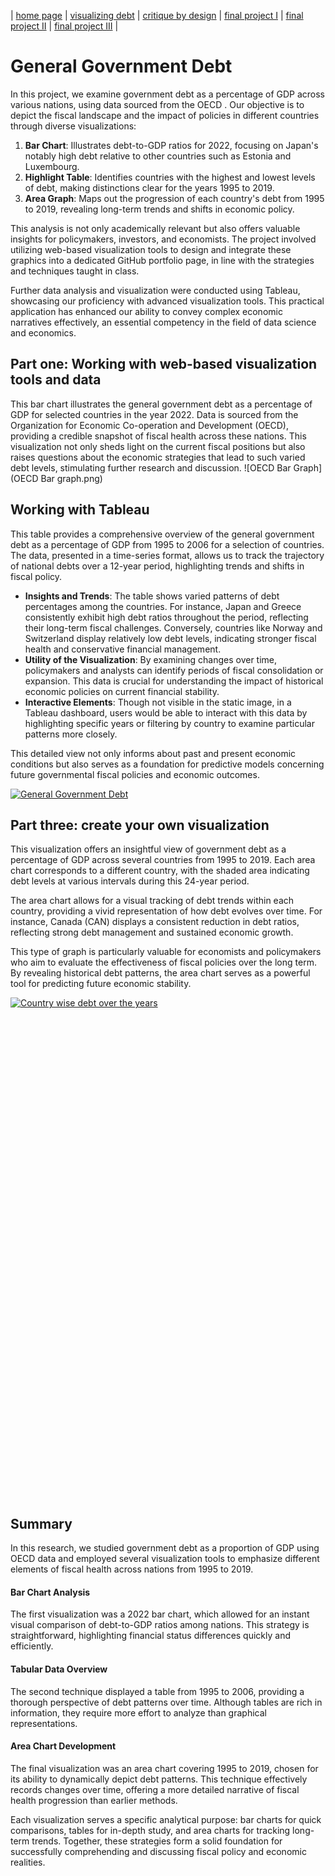 | [home page](https://raslan2000.github.io/My-Portfolio/) | [visualizing debt](https://raslan2000.github.io/My-Portfolio/visualizing-government-debt) | [critique by design](critique-by-design) | [final project I](final-project-part-one) | [final project II](final-project-part-two) | [final project III](final-project-part-three) |

# General Government Debt
In this project, we examine government debt as a percentage of GDP across various nations, using data sourced from the OECD . Our objective is to depict the fiscal landscape and the impact of policies in different countries through diverse visualizations:

1. **Bar Chart**: Illustrates debt-to-GDP ratios for 2022, focusing on Japan's notably high debt relative to other countries such as Estonia and Luxembourg.
2. **Highlight Table**: Identifies countries with the highest and lowest levels of debt, making distinctions clear for the years 1995 to 2019.
3. **Area Graph**: Maps out the progression of each country's debt from 1995 to 2019, revealing long-term trends and shifts in economic policy.

This analysis is not only academically relevant but also offers valuable insights for policymakers, investors, and economists. The project involved utilizing web-based visualization tools to design and integrate these graphics into a dedicated GitHub portfolio page, in line with the strategies and techniques taught in class.

Further data analysis and visualization were conducted using Tableau, showcasing our proficiency with advanced visualization tools. This practical application has enhanced our ability to convey complex economic narratives effectively, an essential competency in the field of data science and economics.

## Part one: Working with web-based visualization tools and data

This bar chart illustrates the general government debt as a percentage of GDP for selected countries in the year 2022. Data is sourced from the Organization for Economic Co-operation and Development (OECD), providing a credible snapshot of fiscal health across these nations.
This visualization not only sheds light on the current fiscal positions but also raises questions about the economic strategies that lead to such varied debt levels, stimulating further research and discussion.
![OECD Bar Graph](OECD Bar graph.png)


## Working with Tableau

This table provides a comprehensive overview of the general government debt as a percentage of GDP from 1995 to 2006 for a selection of countries. The data, presented in a time-series format, allows us to track the trajectory of national debts over a 12-year period, highlighting trends and shifts in fiscal policy.

- **Insights and Trends**: The table shows varied patterns of debt percentages among the countries. For instance, Japan and Greece consistently exhibit high debt ratios throughout the period, reflecting their long-term fiscal challenges. Conversely, countries like Norway and Switzerland display relatively low debt levels, indicating stronger fiscal health and conservative financial management.
- **Utility of the Visualization**: By examining changes over time, policymakers and analysts can identify periods of fiscal consolidation or expansion. This data is crucial for understanding the impact of historical economic policies on current financial stability.
- **Interactive Elements**: Though not visible in the static image, in a Tableau dashboard, users would be able to interact with this data by highlighting specific years or filtering by country to examine particular patterns more closely.

This detailed view not only informs about past and present economic conditions but also serves as a foundation for predictive models concerning future governmental fiscal policies and economic outcomes.

<div class='tableauPlaceholder' id='viz1725891936822' style='position: relative'>
    <noscript>
        <a href='#'>
            <img alt='General Government Debt' src='https://public.tableau.com/static/images/Ge/GeneralGovernmentDebt_17257224254280/GeneralGovernmentDebt/1_rss.png' style='border: none' />
        </a>
    </noscript>
    <object class='tableauViz' style='display:none;'>
        <param name='host_url' value='https%3A%2F%2Fpublic.tableau.com%2F' />
        <param name='embed_code_version' value='3' />
        <param name='site_root' value='' />
        <param name='name' value='GeneralGovernmentDebt_17257224254280/GeneralGovernmentDebt' />
        <param name='tabs' value='no' />
        <param name='toolbar' value='yes' />
        <param name='static_image' value='https://public.tableau.com/static/images/Ge/GeneralGovernmentDebt_17257224254280/GeneralGovernmentDebt/1.png' />
        <param name='animate_transition' value='yes' />
        <param name='display_static_image' value='yes' />
        <param name='display_spinner' value='yes' />
        <param name='display_overlay' value='yes' />
        <param name='display_count' value='yes' />
        <param name='language' value='en-US' />
    </object>
</div>

<script type='text/javascript'>
    var divElement = document.getElementById('viz1725891936822');
    var vizElement = divElement.getElementsByTagName('object')[0];
    vizElement.style.width = '100%';
    vizElement.style.height = (divElement.offsetWidth * 0.75) + 'px';
    var scriptElement = document.createElement('script');
    scriptElement.src = 'https://public.tableau.com/javascripts/api/viz_v1.js';
    vizElement.parentNode.insertBefore(scriptElement, vizElement);
</script>

## Part three: create your own visualization

This visualization offers an insightful view of government debt as a percentage of GDP across several countries from 1995 to 2019. Each area chart corresponds to a different country, with the shaded area indicating debt levels at various intervals during this 24-year period.

The area chart allows for a visual tracking of debt trends within each country, providing a vivid representation of how debt evolves over time. For instance, Canada (CAN) displays a consistent reduction in debt ratios, reflecting strong debt management and sustained economic growth.

This type of graph is particularly valuable for economists and policymakers who aim to evaluate the effectiveness of fiscal policies over the long term. By revealing historical debt patterns, the area chart serves as a powerful tool for predicting future economic stability.


<div class='tableauPlaceholder' id='viz1725974843109' style='position: relative; width: 100%; height: 800px;'>
    <noscript>
      <a href='#'>
        <img alt='Country wise debt over the years' src='https://public.tableau.com/static/images/Ge/GeneralGovernmentDebt-Countrywise/Sheet1/1_rss.png' style='border: none' />
      </a>
    </noscript>
    <object class='tableauViz' style='display:none;'>
      <param name='host_url' value='https%3A%2F%2Fpublic.tableau.com%2F' />
      <param name='embed_code_version' value='3' />
      <param name='site_root' value='' />
      <param name='name' value='GeneralGovernmentDebt-Countrywise/Sheet1' />
      <param name='tabs' value='no' />
      <param name='toolbar' value='yes' />
      <param name='static_image' value='https://public.tableau.com/static/images/Ge/GeneralGovernmentDebt-Countrywise/Sheet1/1.png' />
      <param name='animate_transition' value='yes' />
      <param name='display_static_image' value='yes' />
      <param name='display_spinner' value='yes' />
      <param name='display_overlay' value='yes' />
      <param name='display_count' value='yes' />
      <param name='language' value='en-US' />
    </object>
  </div>

  <script type='text/javascript'>
    var divElement = document.getElementById('viz1725974843109');
    var vizElement = divElement.getElementsByTagName('object')[0];
    vizElement.style.width = '100%';
    vizElement.style.height = (divElement.offsetWidth * 0.75) + 'px';
    var scriptElement = document.createElement('script');
    scriptElement.src = 'https://public.tableau.com/javascripts/api/viz_v1.js';
    vizElement.parentNode.insertBefore(scriptElement, vizElement);
  </script>


## Summary
In this research, we studied government debt as a proportion of GDP using OECD data and employed several visualization tools to emphasize different elements of fiscal health across nations from 1995 to 2019.

#### Bar Chart Analysis
The first visualization was a 2022 bar chart, which allowed for an instant visual comparison of debt-to-GDP ratios among nations. This strategy is straightforward, highlighting financial status differences quickly and efficiently.

#### Tabular Data Overview
The second technique displayed a table from 1995 to 2006, providing a thorough perspective of debt patterns over time. Although tables are rich in information, they require more effort to analyze than graphical representations.

#### Area Chart Development
The final visualization was an area chart covering 1995 to 2019, chosen for its ability to dynamically depict debt patterns. This technique effectively records changes over time, offering a more detailed narrative of fiscal health progression than earlier methods.

Each visualization serves a specific analytical purpose: bar charts for quick comparisons, tables for in-depth study, and area charts for tracking long-term trends. Together, these strategies form a solid foundation for successfully comprehending and discussing fiscal policy and economic realities.
